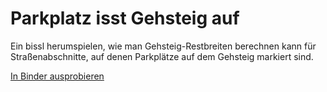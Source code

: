# Parkplatz isst Gehsteig auf

Ein bissl herumspielen, wie man Gehsteig-Restbreiten berechnen kann für
Straßenabschnitte, auf denen Parkplätze auf dem Gehsteig markiert sind.

[In Binder
ausprobieren](https://notebooks.gesis.org/binder/v2/gh/christophfink/parkplatz-isst-gehsteig-auf/main?urlpath=tree/erster-versuch.ipynb)
